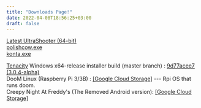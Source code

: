 ```yaml
---
title: "Downloads Page!"
date: 2022-04-08T18:56:25+03:00
draft: false
---
```


[Latest UltraShooter (64-bit)](https://dl-nav.sergds.ga/ultrashooter)  
[polishcow.exe](https://storage.googleapis.com/sage-momentum-140108.appspot.com/polishcow.zip)  
[konta.exe](https://storage.googleapis.com/sage-momentum-140108.appspot.com/kontra.exe)  

[Tenacity](https://github.com/tenacityteam/tenacity) Windows x64-release installer build (master branch) : [9d77acee7 (3.0.4-alpha)](https://storage.googleapis.com/sage-momentum-140108.appspot.com/tenacity-win-3.0.4-x64.exe)  
DooM Linux (Raspberry Pi 3/3B) : [[Google Cloud Storage]](https://storage.googleapis.com/sage-momentum-140108.appspot.com/doomlin.img) --- Rpi OS that runs doom.  
Creepy Night At Freddy's (The Removed Android version): [[Google Cloud Storage]](https://storage.googleapis.com/sage-momentum-140108.appspot.com/cnaf-android-shipping-arm64-es2.apk)